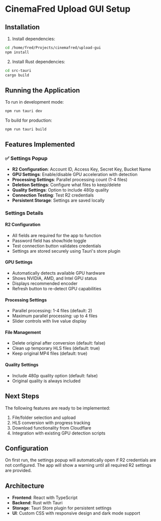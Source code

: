 # CinemaFred Upload GUI Setup

## Installation

1. Install dependencies:
```bash
cd /home/fred/Projects/cinemafred/upload-gui
npm install
```

2. Install Rust dependencies:
```bash
cd src-tauri
cargo build
```

## Running the Application

To run in development mode:
```bash
npm run tauri dev
```

To build for production:
```bash
npm run tauri build
```

## Features Implemented

### ✅ Settings Popup
- **R2 Configuration**: Account ID, Access Key, Secret Key, Bucket Name
- **GPU Settings**: Enable/disable GPU acceleration with detection
- **Processing Settings**: Parallel processing count (1-4 files)
- **Deletion Settings**: Configure what files to keep/delete
- **Quality Settings**: Option to include 480p quality
- **Connection Testing**: Test R2 credentials
- **Persistent Storage**: Settings are saved locally

### Settings Details

#### R2 Configuration
- All fields are required for the app to function
- Password field has show/hide toggle
- Test connection button validates credentials
- Settings are stored securely using Tauri's store plugin

#### GPU Settings
- Automatically detects available GPU hardware
- Shows NVIDIA, AMD, and Intel GPU status
- Displays recommended encoder
- Refresh button to re-detect GPU capabilities

#### Processing Settings
- Parallel processing: 1-4 files (default: 2)
- Maximum parallel processing: up to 4 files
- Slider controls with live value display

#### File Management
- Delete original after conversion (default: false)
- Clean up temporary HLS files (default: true)
- Keep original MP4 files (default: true)

#### Quality Settings
- Include 480p quality option (default: false)
- Original quality is always included

## Next Steps

The following features are ready to be implemented:
1. File/folder selection and upload
2. HLS conversion with progress tracking
3. Download functionality from Cloudflare
4. Integration with existing GPU detection scripts

## Configuration

On first run, the settings popup will automatically open if R2 credentials are not configured. The app will show a warning until all required R2 settings are provided.

## Architecture

- **Frontend**: React with TypeScript
- **Backend**: Rust with Tauri
- **Storage**: Tauri Store plugin for persistent settings
- **UI**: Custom CSS with responsive design and dark mode support
